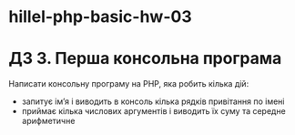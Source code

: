 # hillel-php-basic-hw-03
# ДЗ 3. Перша консольна програма

Написати консольну програму на PHP, яка робить кілька дій:

- запитує імʼя і виводить в консоль кілька рядків привітання по імені
- приймає кілька числових аргументів і виводить їх суму та середне арифметичне
